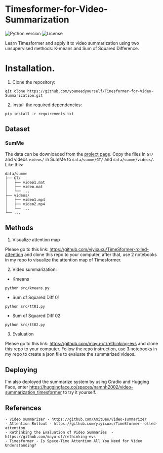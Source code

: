 # Timesformer-for-Video-Summarization

![Python version](https://img.shields.io/badge/python-3.8.0-blue)
![License](https://img.shields.io/badge/license-MIT-white)

Learn Timesformer and apply it to video summarization using two unsupervised methods: K-means and Sum of Squared Difference.

# Installation.

1. Clone the repository: 

```
git clone https://github.com/youneedyourself/Timesformer-for-Video-Summarization.git
```

2. Install the required dependencies:

```
pip install -r requirements.txt
```

## Dataset

### SumMe
The data can be downloaded from the [project page](https://gyglim.github.io/me/vsum/index.html).
Copy the files in `GT/` and videos `videos/` in SumMe to `data/summe/GT/` and `data/summe/videos/`.
Like this:

```
data/summe
├── GT/
│   ├── video1.mat
│   ├── video.mat
│   └── ...
├── videos/
│   ├── video1.mp4
│   ├── video2.mp4
│   └── ...
└── ...
```


## Methods

1. Visualize attention map

Please go to this link: https://github.com/yiyixuxu/TimeSformer-rolled-attention and clone this repo to your computer, after that, use 2 notebooks in my repo to visualize the attention map of Timesformer.

2. Video summarization:
- Kmeans
```
python src/kmeans.py
```

- Sum of Squared Diff 01
```
python src/tt01.py
```
- Sum of Squared Diff 02
```
python src/tt02.py
```

3. Evaluation

Please go to this link: https://github.com/mayu-ot/rethinking-evs and clone this repo to your computer. Follow the repo instruction, use 3 notebooks in my repo to create a json file to evaluate the summarized videos.

## Deploying

I'm also deployed the summarize system by using Gradio and Hugging Face, enter https://huggingface.co/spaces/namnh2002/video-summarization_timesformer to try it yourself.

## References

    - Video summarizer - https://github.com/AmitDeo/video-summarizer
    - Attention Rollout - https://github.com/yiyixuxu/TimeSformer-rolled-attention
    - Rethinking the Evaluation of Video Summaries  - https://github.com/mayu-ot/rethinking-evs
    - Timesformer - Is Space-Time Attention All You Need for Video Understanding?